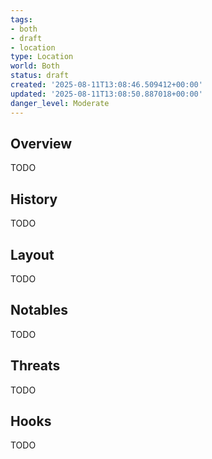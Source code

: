 ```yaml
---
tags:
- both
- draft
- location
type: Location
world: Both
status: draft
created: '2025-08-11T13:08:46.509412+00:00'
updated: '2025-08-11T13:08:50.887018+00:00'
danger_level: Moderate
---
```



## Overview

TODO
## History

TODO
## Layout

TODO
## Notables

TODO
## Threats

TODO
## Hooks

TODO
